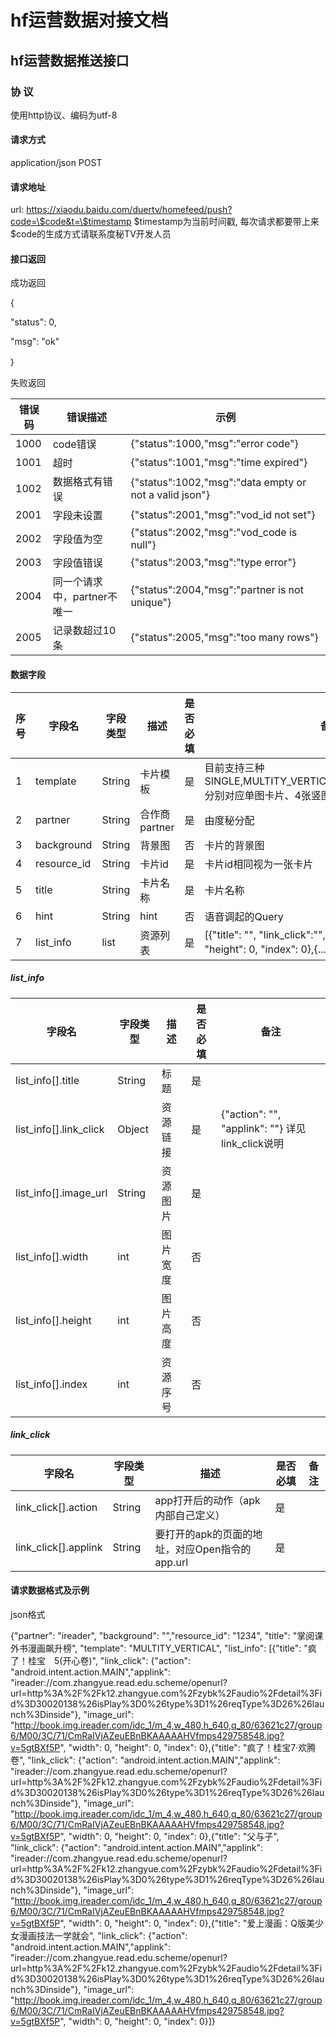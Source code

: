 # hf运营数据对接文档

## hf运营数据推送接口

### 协 议

使用http协议、编码为utf-8

#### 请求方式

application/json POST

#### 请求地址

url: https://xiaodu.baidu.com/duertv/homefeed/push?code=\$code&t=\$timestamp $timestamp为当前时间戳, 每次请求都要带上来 $code的生成方式请联系度秘TV开发人员
#### 接口返回

成功返回

{

"status": 0,

"msg": "ok"

｝

失败返回

| 错误码 | 错误描述 | 示例 |
|---|---|---|
|1000 | code错误 | {"status":1000,"msg":"error code"} |
|1001 | 超时 | {"status":1001,"msg":"time expired"} |
|1002 | 数据格式有错误 | {"status":1002,"msg":"data empty or not a valid json"} |
|2001 | 字段未设置 | {"status":2001,"msg":"vod_id not set"} |
|2002 | 字段值为空 | {"status":2002,"msg":"vod_code is null"} |
|2003 | 字段值错误 | {"status":2003,"msg":"type error"} |
|2004 | 同一个请求中，partner不唯一 | {"status":2004,"msg":"partner is not unique"} |
|2005 | 记录数超过10条 | {"status":2005,"msg":"too many rows"} |

#### 数据字段

|序号 | 字段名 | 字段类型 | 描述 |是否必填 | 备注 |
|---|---|---|---|---|---|
| 1| template | String | 卡片模板 | 是 | 目前支持三种SINGLE,MULTITY_VERTICAL,MULTITY_HORIZONTAL,分别对应单图卡片、4张竖图卡片、3张横图卡片 |
| 2| partner | String | 合作商partner | 是 | 由度秘分配 |
| 3| background| String | 背景图 | 否 | 卡片的背景图 |
| 4| resource_id| String | 卡片id | 是 |卡片id相同视为一张卡片 |
| 5| title| String | 卡片名称| 是 | 卡片名称 |
| 6| hint| String | hint| 否 | 语音调起的Query |
| 7| list_info| list| 资源列表 | 是 |[{"title": "", "link_click":"", "image_url": "", "width": 0, "height": 0, "index": 0},{...}], 具体见list_info说明 |

##### list_info
 
| 字段名 | 字段类型 | 描述 |是否必填 | 备注 |
|---|---|---|---|---|
| list_info[].title| String| 标题 | 是 | |
| list_info[].link_click| Object| 资源链接 | 是 |{"action": "", "applink": ""} 详见link_click说明|
| list_info[].image_url| String| 资源图片 | 是 | |
| list_info[].width| int| 图片宽度 | 否 | |
| list_info[].height| int| 图片高度 | 否 | |
| list_info[].index| int| 资源序号 | 否 | |

##### link_click

| 字段名 | 字段类型 | 描述 |是否必填 | 备注 |
|---|---|---|---|---|
| link_click[].action| String| app打开后的动作（apk内部自己定义） | 是 | |
| link_click[].applink| String| 要打开的apk的页面的地址，对应Open指令的app.url | 是 | |




#### 请求数据格式及示例

json格式

{"partner": "ireader", "background": "","resource_id": "1234", "title": "掌阅课外书漫画飙升榜", "template": "MULTITY_VERTICAL", "list_info": [{"title": "疯了！桂宝　5(开心卷)", "link_click": {"action": "android.intent.action.MAIN","applink": "ireader://com.zhangyue.read.edu.scheme/openurl?url=http%3A%2F%2Fk12.zhangyue.com%2Fzybk%2Faudio%2Fdetail%3Fid%3D30020138%26isPlay%3D0%26type%3D1%26reqType%3D26%26launch%3Dinside"}, "image_url": "http://book.img.ireader.com/idc_1/m_4,w_480,h_640,q_80/63621c27/group6/M00/3C/71/CmRaIVjAZeuEBnBKAAAAAHVfmps429758548.jpg?v=5gtBXf5P", "width": 0, "height": 0, "index": 0},{"title": "疯了！桂宝7·欢腾卷", "link_click": {"action": "android.intent.action.MAIN","applink": "ireader://com.zhangyue.read.edu.scheme/openurl?url=http%3A%2F%2Fk12.zhangyue.com%2Fzybk%2Faudio%2Fdetail%3Fid%3D30020138%26isPlay%3D0%26type%3D1%26reqType%3D26%26launch%3Dinside"}, "image_url": "http://book.img.ireader.com/idc_1/m_4,w_480,h_640,q_80/63621c27/group6/M00/3C/71/CmRaIVjAZeuEBnBKAAAAAHVfmps429758548.jpg?v=5gtBXf5P", "width": 0, "height": 0, "index": 0},{"title": "父与子", "link_click": {"action": "android.intent.action.MAIN","applink": "ireader://com.zhangyue.read.edu.scheme/openurl?url=http%3A%2F%2Fk12.zhangyue.com%2Fzybk%2Faudio%2Fdetail%3Fid%3D30020138%26isPlay%3D0%26type%3D1%26reqType%3D26%26launch%3Dinside"}, "image_url": "http://book.img.ireader.com/idc_1/m_4,w_480,h_640,q_80/63621c27/group6/M00/3C/71/CmRaIVjAZeuEBnBKAAAAAHVfmps429758548.jpg?v=5gtBXf5P", "width": 0, "height": 0, "index": 0},{"title": "爱上漫画：Q版美少女漫画技法一学就会", "link_click": {"action": "android.intent.action.MAIN","applink": "ireader://com.zhangyue.read.edu.scheme/openurl?url=http%3A%2F%2Fk12.zhangyue.com%2Fzybk%2Faudio%2Fdetail%3Fid%3D30020138%26isPlay%3D0%26type%3D1%26reqType%3D26%26launch%3Dinside"}, "image_url": "http://book.img.ireader.com/idc_1/m_4,w_480,h_640,q_80/63621c27/group6/M00/3C/71/CmRaIVjAZeuEBnBKAAAAAHVfmps429758548.jpg?v=5gtBXf5P", "width": 0, "height": 0, "index": 0}]}
